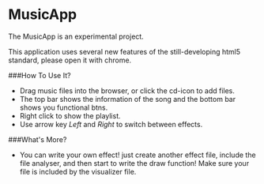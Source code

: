 MusicApp
========

The MusicApp is an experimental project.

This application uses several new features of the still-developing html5 standard,
please open it with chrome.

###How To Use It?

- Drag music files into the browser, or click the cd-icon to add files.
- The top bar shows the information of the song and the bottom bar shows you functional btns.
- Right click to show the playlist.
- Use arrow key *Left* and *Right* to switch between effects.

###What's More?

- You can write your own effect! just create another effect file, include the file analyser, and then start to write the draw function! Make sure your file is included by the visualizer file.

